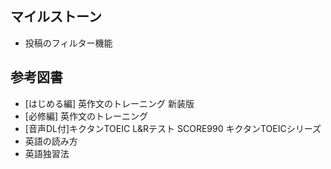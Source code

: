 ## マイルストーン

- 投稿のフィルター機能

## 参考図書

- [はじめる編] 英作文のトレーニング 新装版
- [必修編] 英作文のトレーニング
- [音声DL付]キクタンTOEIC L&Rテスト SCORE990 キクタンTOEICシリーズ
- 英語の読み方
- 英語独習法